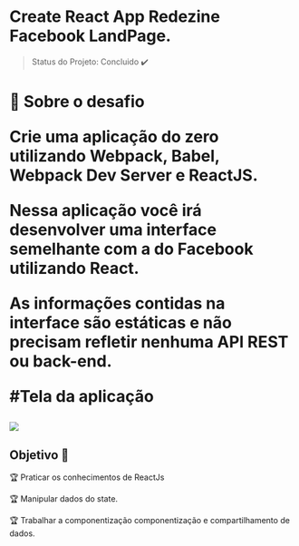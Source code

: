 # Create React App Redezine Facebook LandPage.

> Status do Projeto: Concluido :heavy_check_mark:

<h1>🚀 Sobre o desafio<p>

<p>Crie uma aplicação do zero utilizando Webpack, Babel, Webpack Dev Server e ReactJS.<p>

<p>Nessa aplicação você irá desenvolver uma interface semelhante com a do Facebook utilizando React.<p>

<p>As informações contidas na interface são estáticas e não precisam refletir nenhuma API REST ou back-end.<p>

#Tela da aplicação

<img src="./src/assets/image/newfacebook.png"/>


## Objetivo :checkered_flag:

:trophy: Praticar os conhecimentos de ReactJs 

:trophy: Manipular dados do state. 

:trophy: Trabalhar a componentização componentização e compartilhamento de dados.